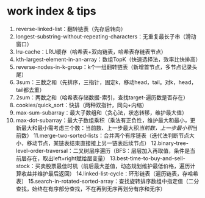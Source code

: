 # work index & tips
1. reverse-linked-list：翻转链表（先存后转向）
2. longest-substring-without-repeating-characters：无重复最长子串（滑动窗口）
3. lru-cache：LRU缓存（哈希表+双向链表，哈希表存链表节点）
4. kth-largest-element-in-an-array：数组TopK（快速选择法，效率比快排高）
5. reverse-nodes-in-k-group：k个一组翻转链表（新增首节点，多节点记录头尾）
6. 3sum：三数之和（先排序，三指针，固定k，移动head，tail。对k，head，tail都去重）
7. 2sum：两数之和（哈希表存储数据-索引，查找target-遍历数是否存在）
8. cookies/quick_sort：快排（两种双指针，同向+内缩）
9. max-sum-subarray：最大子数组和（贪心法，状态转移，维护最大值）
10. max-dot-subarray：最大子数组乘积（乘法有正负性，维护最大和最小，更新最大和最小需考虑三个数：当前数、上一步最大积*当前数，上一步最小积*当前数）
11.merge-two-sorted-lists：合并两个有序链表（迭代法判断节点大小，移动节点，某链表结束直接接上另一链表后续节点）
12.binary-tree-level-order-traversal：二叉树层序遍历（BFS：层层加入再取值，条件是当前层存在，取出left+right赋给层变量）
13.best-time-to-buy-and-sell-stock：买卖股票最佳时机（前后最大差值，动态规划维护最低价格，遍历计算收益并维护最后返回）
14.linked-list-cycle：环形链表（遍历链表，存哈希表）
15.search-in-rotated-sorted-array：查找旋转排序数组中指定值（二分查找，始终在有序部分查找，不在再到无序再划分有序和无序）